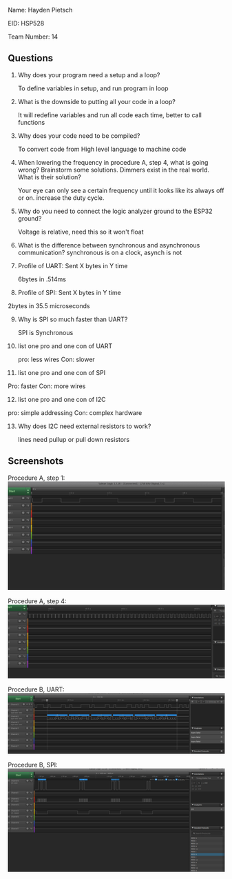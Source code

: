 Name: Hayden Pietsch

EID: HSP528

Team Number: 14

## Questions

1. Why does your program need a setup and a loop?

    To define variables in setup, and run program in loop

2. What is the downside to putting all your code in a loop?

    It will redefine variables and run all code each time, better to call functions
3. Why does your code need to be compiled?

    To convert code from High level language to machine code

4. When lowering the frequency in procedure A, step 4, what is going wrong? Brainstorm some solutions. Dimmers exist in the real world. What is their solution?

   Your eye can only see a certain frequency until it looks like its always off or on. increase the duty cycle.

5. Why do you need to connect the logic analyzer ground to the ESP32 ground?

   Voltage is relative, need this so it won't float

6. What is the difference between synchronous and asynchronous communication?
    synchronous is on a clock, asynch is not
    

7. Profile of UART: Sent X bytes in Y time 

    6bytes in .514ms

8. Profile of SPI: Sent X bytes in Y time

  2bytes in 35.5 microseconds

9. Why is SPI so much faster than UART?

   SPI is Synchronous

10. list one pro and one con of UART

    pro: less wires Con: slower

11. list one pro and one con of SPI

   Pro: faster Con: more wires

12. list one pro and one con of I2C

   pro: simple addressing Con: complex hardware

13. Why does I2C need external resistors to work?

    lines need pullup or pull down resistors

## Screenshots

Procedure A, step 1:
![Put path to your image here ->](img/lab1pic1.png)

Procedure A, step 4:
![Put path to your image here ->](img/lab1pic2.png)

Procedure B, UART:
![Put path to your image here ->](img/lab1pic3.png)

Procedure B, SPI:
![Put path to your image here ->](img/lab1pic5.png)
